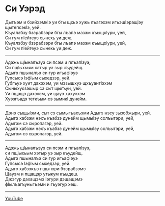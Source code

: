 # Си Уэрэд

Дыгъэм и бзийхэмкӏэ уи бгы щхьэ хужь лъагэхэм игъэщӏэращӏэу щытепсэкӏэ, уей.  
Къуалэбзу бзэрабзэри бгы лъапэ мазэм къыщоӏури, уей,  
Си гум пӏейтеуэ сынехь уи деж.  
Къуалэбзу бзэрабзэри бгы лъапэ мазэм къыщоӏури, уей,  
Си гум пӏейтеуэ сынехь уи деж.

---

Адэжь щӏыналъэуэ си псэм и плъапӏэуэ,  
Си пщӏыхьым хэтыр уэ зыр къудейщ.  
Адыгэ пшыналъэ си гур игъафӏэуэ  
Гупсысэ ӏэфӏым сыхедзэр, уей.  
Губгъуэ хуит дахэхэм, уи мэзышхуэ щхъуантӏэхэм  
Сыныхуозэшыр сэ сыт щыгъуи, уей.  
Уи пщащэ дахэхэм, уи щауэ хахуэхэм  
Хуэзгъадэ теткъым сэ зымикӏ дунейм.

---

Дэнэ сыщыӏэми, сыт сэ сымыгъахъэми Адыгэ нэсу зызобжыри, уей.  
Адыгэ хабзэм нэхъ къабзэ дунейм щымыӏэу солъытэри, уей,  
Адыгэм сэ сыропагэр, уей.  
Адыгэ хабзэм нэхъ къабзэ дунейм щымыӏэу солъытэри, уей,  
Адыгэм сэ сыропагэр, уей.

---

Адэжь щӏыналъэуэ си псэм и плъапӏэуэ,  
си пщӏыхьым хэтыр уэ зыр къудейщ.  
Адыгэ пшыналъэ си гур игъафӏэуэ  
Гупсысэ ӏэфӏым сыхедзэр, уей.  
Адыгэ хабзэкъэ пшынэри бзэрабзэмэ  
Щауэм и пщащэр утыкум къыдеш.  
Джэгур дахащэмэ ӏэгури дэщащэмэ  
фӏылъагъуныгъэми и гъуэгур хеш.

---

[YouTube](https://www.youtube.com/watch?v=ekxoWp53IvA)
